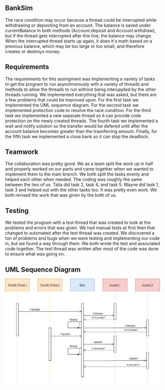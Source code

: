 ## BankSim
The race condition may occur because a thread could be interrupted while withdrawing or depositing from an account. The balance is saved under currentBalance in both methods (Account.deposit and Account.withdraw), but if the thread gets interrupted after this line, the balance may change. When the interrupted thread starts up again, it does it's math based on a previous balance, which may be too large or too small, and therefore creates or destroys money.  

## Requirements
The requirements for this assingment was implementing a variety of tasks to get the program to run asynchronously with a variety of threads and methods to allow the threads to run without being interuppted by the other threads running. We implemented everything that was asked, but there are a few problems that could be improved upon. For the first task we implemented the UML sequence diagram. For the second task we implemented protection code to resolve the race condition. For the third task we implemented a new separate thread so it can provide code protection on the newly created threads. The fourth task we implemented a wait and notify solution so the transfer would be defered until after the account balance becomes greater than the trasnferring amount. Finally, for the fifth task we implemented a close bank so it can stop the deadlock.

## Teamwork
The collaboration was pretty good. We as a team split the work up in half and properly worked on our parts and came together when we wanted to implement them to the main branch. We both split the tasks evenly and helped each other when needed. The coding was roughly the same between the two of us. Talia did task 2, task 4, and task 5. Wayne did task 1, task 3 and helped out with the other tasks too. It was pretty even work. We both revised the work that was given by the both of us.

## Testing
We tested the program with a test thread that was created to look at the problems and errors that was given. We had manual tests at first then that changed to automated after the test thread was created. We discovered a ton of problems and bugs when we were testing and implementing our code in, but we found a way through them. We both wrote the test and associated code together. The test thread was written after most of the code was done to ensure what was going on.

## UML Sequence Diagram
![GitHub Logo](https://github.com/3296Fall2020/banksim-03-irgangladen-cook/blob/master/UMLSequenceDiagram.png)
